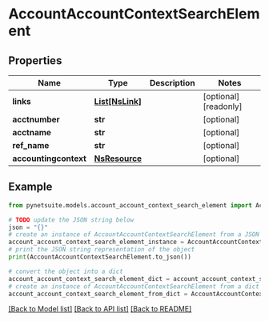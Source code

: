 # AccountAccountContextSearchElement


## Properties

Name | Type | Description | Notes
------------ | ------------- | ------------- | -------------
**links** | [**List[NsLink]**](NsLink.md) |  | [optional] [readonly] 
**acctnumber** | **str** |  | [optional] 
**acctname** | **str** |  | [optional] 
**ref_name** | **str** |  | [optional] 
**accountingcontext** | [**NsResource**](NsResource.md) |  | [optional] 

## Example

```python
from pynetsuite.models.account_account_context_search_element import AccountAccountContextSearchElement

# TODO update the JSON string below
json = "{}"
# create an instance of AccountAccountContextSearchElement from a JSON string
account_account_context_search_element_instance = AccountAccountContextSearchElement.from_json(json)
# print the JSON string representation of the object
print(AccountAccountContextSearchElement.to_json())

# convert the object into a dict
account_account_context_search_element_dict = account_account_context_search_element_instance.to_dict()
# create an instance of AccountAccountContextSearchElement from a dict
account_account_context_search_element_from_dict = AccountAccountContextSearchElement.from_dict(account_account_context_search_element_dict)
```
[[Back to Model list]](../README.md#documentation-for-models) [[Back to API list]](../README.md#documentation-for-api-endpoints) [[Back to README]](../README.md)


